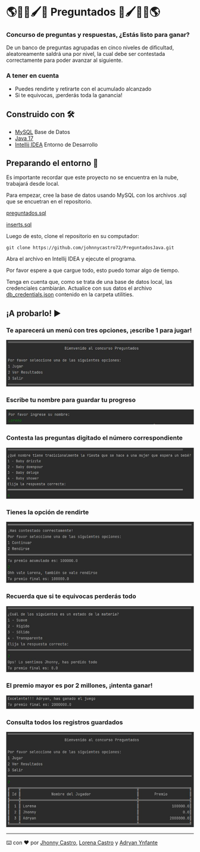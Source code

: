 # 🌎🏈🧪🖌🍿 Preguntados 🍿🖌🧪🏈🌎
### Concurso de preguntas y respuestas, ¿Estás listo para ganar?
De un banco de preguntas agrupadas en cinco niveles de dificultad, aleatoreamente saldrá una por nivel, la cual debe ser contestada correctamente para poder avanzar al siguiente.

### A tener en cuenta

- Puedes rendirte y retirarte con el acumulado alcanzado
- Si te equivocas, ¡perderás toda la ganancia!

## Construido con 🛠️

- [MySQL](https://dev.mysql.com/downloads/windows/installer/8.0.html) Base de Datos
- [Java 17](https://www.oracle.com/java/technologies/downloads/) 
- [Intellij IDEA](https://www.jetbrains.com/es-es/idea/download/#section=windows) Entorno de Desarrollo

## Preparando el entorno 🔧

Es importante recordar que este proyecto no se encuentra en la nube, trabajará desde local.

Para empezar, cree la base de datos usando MySQL con los archivos .sql que se encuetran en el repositorio.

[preguntados.sql](https://github.com/johnnycastro72/PreguntadosJava/blob/development/src/main/resources/preguntados.sql)

[inserts.sql](https://github.com/johnnycastro72/PreguntadosJava/blob/development/src/main/resources/preguntados.sql)

Luego de esto, clone el repositorio en su computador:
```plain
git clone https://github.com/johnnycastro72/PreguntadosJava.git
```
Abra el archivo en Intellij IDEA y ejecute el programa.

Por favor espere a que cargue todo, esto puedo tomar algo de tiempo.

Tenga en cuenta que, como se trata de una base de datos local, las credenciales cambiarán. Actualice con sus datos el archivo [db_credentials.json](https://github.com/johnnycastro72/PreguntadosJava/blob/main/src/main/java/utilities/db_credentials.json) contenido en la carpeta utilities.

## ¡A probarlo! ▶

### Te aparecerá un menú con tres opciones, ¡escribe 1 para jugar!
![alt text](https://github.com/johnnycastro72/PreguntadosJava/blob/development/src/main/java/utilities/images/mainMenu.JPG)

### Escribe tu nombre para guardar tu progreso
![alt text](https://github.com/johnnycastro72/PreguntadosJava/blob/development/src/main/java/utilities/images/writeName.JPG)

### Contesta las preguntas digitado el número correspondiente
![alt text](https://github.com/johnnycastro72/PreguntadosJava/blob/development/src/main/java/utilities/images/answer.JPG)

### Tienes la opción de rendirte
![alt text](https://github.com/johnnycastro72/PreguntadosJava/blob/development/src/main/java/utilities/images/GiveUp.JPG)

### Recuerda que si te equivocas perderás todo
![alt text](https://github.com/johnnycastro72/PreguntadosJava/blob/development/src/main/java/utilities/images/gameOver.JPG)

### El premio mayor es por 2 millones, ¡intenta ganar!
![alt text](https://github.com/johnnycastro72/PreguntadosJava/blob/development/src/main/java/utilities/images/win.JPG)

### Consulta todos los registros guardados
![alt text](https://github.com/johnnycastro72/PreguntadosJava/blob/development/src/main/java/utilities/images/records.JPG)

---
⌨️ con ❤️ por [Jhonny Castro](https://github.com/johnnycastro72), [Lorena Castro](https://github.com/Lcastro98) y [Adryan Ynfante](https://github.com/HelloStan13)
